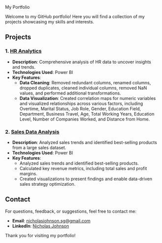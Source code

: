  My Portfolio

Welcome to my GitHub portfolio! Here you will find a collection of my projects showcasing my skills and interests.

## Projects

### 1. [HR Analytics](link-to-project-1)
- **Description**: Comprehensive analysis of HR data to uncover insights and trends.
- **Technologies Used**: Power BI
- **Key Features**:
  - **Data Cleaning**: Removed redundant columns, renamed columns, dropped duplicates, cleaned individual columns, removed NaN values, and performed additional transformations.
  - **Data Visualization**: Created correlation maps for numeric variables and visualized relationships across various factors, including Overtime, Marital Status, Job Role, Gender, Education Field, Department, Business Travel, Age, Total Working Years, Education Level, Number of Companies Worked, and Distance from Home.

### 2. [Sales Data Analysis](link-to-project-2)
- **Description**: Analyzed sales trends and identified best-selling products from a large sales dataset.
- **Technologies Used**: Power BI
- **Key Features**:
  - Analyzed sales trends and identified best-selling products.
  - Calculated key revenue metrics, including total sales and profit margins.
  - Created visualizations to present findings and enable data-driven sales strategy optimization.

## Contact
For questions, feedback, or suggestions, feel free to contact me:

- **Email**: nicholasjohnson.sg@gmail.com
- **LinkedIn**: [Nicholas Johnson](https://www.linkedin.com/in/nicholas-johnson-8a5425268/)

Thank you for visiting my portfolio!
